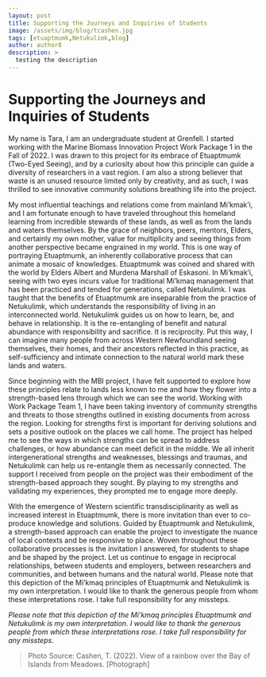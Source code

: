 ```yaml
---
layout: post
title: Supporting the Journeys and Inquiries of Students
image: /assets/img/blog/tcashen.jpg
tags: [etuaptmumk,Netukulimk,blog]
author: author8
description: >
  testing the description
---
```

# Supporting the Journeys and Inquiries of Students

My name is Tara, I am an undergraduate student at Grenfell. I started working with the Marine Biomass Innovation Project Work Package 1 in the Fall of 2022. I was drawn to this project for its embrace of Etuaptmumk (Two-Eyed Seeing), and by a curiosity about how this principle can guide a diversity of researchers in a vast region. I am also a strong believer that waste is an unused resource limited only by creativity, and as such, I was thrilled to see innovative community solutions breathing life into the project.

My most influential teachings and relations come from mainland Mi’kmak’i, and I am fortunate enough to have traveled throughout this homeland learning from incredible stewards of these lands, as well as from the lands and waters themselves. By the grace of neighbors, peers, mentors, Elders, and certainly my own mother, value for multiplicity and seeing things from another perspective became engrained in my world. This is one way of portraying Etuaptmumk, an inherently collaborative process that can animate a mosaic of knowledges. Etuaptmumk was coined and shared with the world by Elders Albert and Murdena Marshall of Eskasoni. In Mi’kmak’i, seeing with two eyes incurs value for traditional Mi’kmaq management that has been practiced and tended for generations, called Netukulimk. I was taught that the benefits of Etuaptmumk are inseparable from the practice of Netukulimk, which understands the responsibility of living in an interconnected world. Netukulimk guides us on how to learn, be, and behave in relationship. It is the re-entangling of benefit and natural abundance with responsibility and sacrifice. It is reciprocity. Put this way, I can imagine many people from across Western Newfoundland seeing themselves, their homes, and their ancestors reflected in this practice, as self-sufficiency and intimate connection to the natural world mark these lands and waters. 

Since beginning with the MBI project, I have felt supported to explore how these principles relate to lands less known to me and how they flower into a strength-based lens through which we can see the world. Working with Work Package Team 1, I have been taking inventory of community strengths and threats to those strengths outlined in existing documents from across the region. Looking for strengths first is important for deriving solutions and sets a positive outlook on the places we call home. The project has helped me to see the ways in which strengths can be spread to address challenges, or how abundance can meet deficit in the middle. We all inherit intergenerational strengths and weaknesses, blessings and traumas, and Netukulimk can help us re-entangle them as necessarily connected. The support I received from people on the project was their embodiment of the strength-based approach they sought. By playing to my strengths and validating my experiences, they prompted me to engage more deeply.

With the emergence of Western scientific transdisciplinarity as well as increased interest in Etuaptmumk, there is more invitation than ever to co-produce knowledge and solutions. Guided by Etuaptmumk and Netukulimk, a strength-based approach can enable the project to investigate the nuance of local contexts and be responsive to place. Woven throughout these collaborative processes is the invitation I answered, for students to shape and be shaped by the project. Let us continue to engage in reciprocal relationships, between students and employers, between researchers and communities, and between humans and the natural world.
Please note that this depiction of the Mi’kmaq principles of Etuaptmumk and Netukulimk is my own interpretation. I would like to thank the generous people from whom these interpretations rose. I take full responsibility for any missteps.

*Please note that this depiction of the Mi’kmaq principles Etuaptmumk and Netukulimk is my own interpretation. I would like to thank the generous people from which these interpretations rose. I take full responsibility for any missteps.*

> Photo Source: Cashen, T. (2022). View of a rainbow over the Bay of Islands from Meadows. [Photograph]

